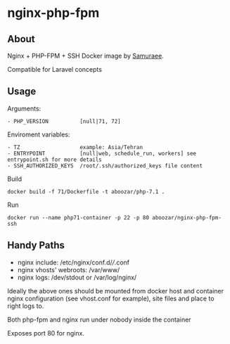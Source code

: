# nginx-php-fpm

## About

Nginx + PHP-FPM + SSH Docker image by [Samuraee](https://github.com/samuraee).

Compatible for Laravel concepts

## Usage
Arguments:
```
- PHP_VERSION          [null|71, 72]
```

Enviroment variables:
```
- TZ                   example: Asia/Tehran
- ENTRYPOINT           [null|web, schedule_run, workers] see entrypoint.sh for more details
- SSH_AUTHORIZED_KEYS  /root/.ssh/authorized_keys file content
```

Build
```
docker build -f 71/Dockerfile -t aboozar/php-7.1 .
```

Run
```
docker run --name php71-container -p 22 -p 80 aboozar/nginx-php-fpm-ssh
```

## Handy Paths

* nginx include: /etc/nginx/conf.d/*/*.conf
* nginx vhosts' webroots: /var/www/
* nginx logs: /dev/stdout or /var/log/nginx/

Ideally the above ones should be mounted from docker host
and container nginx configuration (see vhost.conf for example),
site files and place to right logs to.

Both php-fpm and nginx run under nobody inside the container

Exposes port 80 for nginx.
